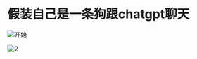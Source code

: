 # 假装自己是一条狗跟chatgpt聊天

![开始](https://pic1.zhimg.com/80/v2-1ec81382ec4026810e6d2a541c01e07d_720w.webp?source=1940ef5c)

![2](https://picx.zhimg.com/80/v2-52bbd8922df9cccea6872b3762a880bc_720w.webp?source=1940ef5c)
